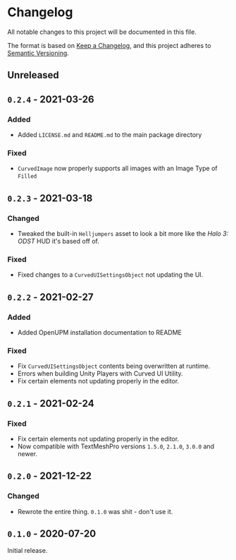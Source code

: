 # Changelog
All notable changes to this project will be documented in this file.

The format is based on [Keep a Changelog](https://keepachangelog.com/en/1.0.0/),
and this project adheres to [Semantic Versioning](https://semver.org/spec/v2.0.0.html).

## Unreleased

## `0.2.4` - 2021-03-26
### Added
- Added `LICENSE.md` and `README.md` to the main package directory

### Fixed
- `CurvedImage` now properly supports all images with an Image Type of `Filled`

## `0.2.3` - 2021-03-18
### Changed
- Tweaked the built-in `Helljumpers` asset to look a bit more like the *Halo 3: ODST* HUD it's based off of.

### Fixed
- Fixed changes to a `CurvedUISettingsObject` not updating the UI.

## `0.2.2` - 2021-02-27
### Added
- Added OpenUPM installation documentation to README

### Fixed
- Fix `CurvedUISettingsObject` contents being overwritten at runtime.
- Errors when building Unity Players with Curved UI Utility.
- Fix certain elements not updating properly in the editor.

## `0.2.1` - 2021-02-24
### Fixed
- Fix certain elements not updating properly in the editor.
- Now compatible with TextMeshPro versions `1.5.0`, `2.1.0`, `3.0.0` and newer.

## `0.2.0` - 2021-12-22
### Changed
- Rewrote the entire thing. `0.1.0` was shit - don't use it.

## `0.1.0` - 2020-07-20
Initial release.
